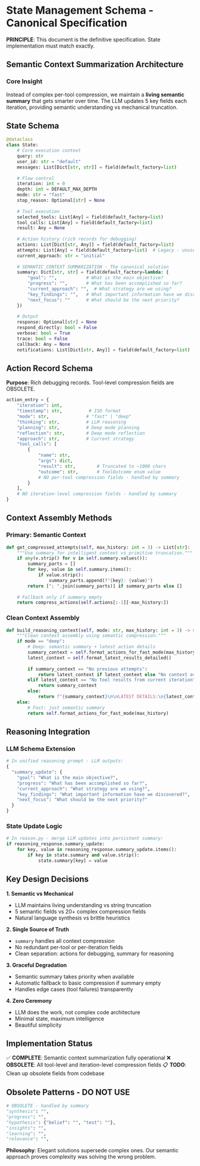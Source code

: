 # State Management Schema - Canonical Specification

**PRINCIPLE**: This document is the definitive specification. State implementation must match exactly.

## Semantic Context Summarization Architecture

### Core Insight
Instead of complex per-tool compression, we maintain a **living semantic summary** that gets smarter over time. The LLM updates 5 key fields each iteration, providing semantic understanding vs mechanical truncation.

## State Schema

```python
@dataclass 
class State:
    # Core execution context
    query: str
    user_id: str = "default"
    messages: List[Dict[str, str]] = field(default_factory=list)
    
    # Flow control  
    iteration: int = 0
    depth: int = DEFAULT_MAX_DEPTH
    mode: str = "fast"
    stop_reason: Optional[str] = None
    
    # Tool execution
    selected_tools: List[Any] = field(default_factory=list)
    tool_calls: List[Any] = field(default_factory=list)
    result: Any = None
    
    # Action history (rich records for debugging)
    actions: List[Dict[str, Any]] = field(default_factory=list)
    attempts: List[Any] = field(default_factory=list)  # Legacy - unused
    current_approach: str = "initial"
    
    # SEMANTIC CONTEXT SUMMARIZATION - The canonical solution
    summary: Dict[str, str] = field(default_factory=lambda: {
        "goal": "",           # What is the main objective?
        "progress": "",       # What has been accomplished so far?
        "current_approach": "",  # What strategy are we using?
        "key_findings": "",   # What important information have we discovered?
        "next_focus": ""      # What should be the next priority?
    })
    
    # Output
    response: Optional[str] = None
    respond_directly: bool = False
    verbose: bool = True
    trace: bool = False
    callback: Any = None
    notifications: List[Dict[str, Any]] = field(default_factory=list)
```

## Action Record Schema

**Purpose**: Rich debugging records. Tool-level compression fields are OBSOLETE.

```python
action_entry = {
    "iteration": int,
    "timestamp": str,          # ISO format
    "mode": str,              # "fast" | "deep"
    "thinking": str,          # LLM reasoning
    "planning": str,          # Deep mode planning
    "reflection": str,        # Deep mode reflection  
    "approach": str,          # Current strategy
    "tool_calls": [
        {
            "name": str,
            "args": dict,
            "result": str,        # Truncated to ~1000 chars
            "outcome": str,       # ToolOutcome enum value
            # NO per-tool compression fields - handled by summary
        }
    ],
    # NO iteration-level compression fields - handled by summary
}
```

## Context Assembly Methods

### Primary: Semantic Context
```python
def get_compressed_attempts(self, max_history: int = 3) -> List[str]:
    """Use summary for intelligent context vs primitive truncation."""
    if any(v.strip() for v in self.summary.values()):
        summary_parts = []
        for key, value in self.summary.items():
            if value.strip():
                summary_parts.append(f"{key}: {value}")
        return ["; ".join(summary_parts)] if summary_parts else []
    
    # Fallback only if summary empty
    return compress_actions(self.actions[:-1][-max_history:])
```

### Clean Context Assembly
```python
def build_reasoning_context(self, mode: str, max_history: int = 3) -> str:
    """Clean context assembly using semantic compression."""
    if mode == "deep":
        # Deep: semantic summary + latest action details
        summary_context = self.format_actions_for_fast_mode(max_history)
        latest_context = self.format_latest_results_detailed()
        
        if summary_context == "No previous attempts":
            return latest_context if latest_context else "No context available"
        elif latest_context == "No tool results from current iteration":
            return summary_context
        else:
            return f"{summary_context}\n\nLATEST DETAILS:\n{latest_context}"
    else:
        # Fast: just semantic summary
        return self.format_actions_for_fast_mode(max_history)
```

## Reasoning Integration

### LLM Schema Extension
```python
# In unified reasoning prompt - LLM outputs:
{
  "summary_update": {
    "goal": "What is the main objective?",
    "progress": "What has been accomplished so far?", 
    "current_approach": "What strategy are we using?",
    "key_findings": "What important information have we discovered?",
    "next_focus": "What should be the next priority?"
  }
}
```

### State Update Logic
```python
# In reason.py - merge LLM updates into persistent summary:
if reasoning_response.summary_update:
    for key, value in reasoning_response.summary_update.items():
        if key in state.summary and value.strip():
            state.summary[key] = value
```

## Key Design Decisions

**1. Semantic vs Mechanical**
- LLM maintains living understanding vs string truncation
- 5 semantic fields vs 20+ complex compression fields
- Natural language synthesis vs brittle heuristics

**2. Single Source of Truth**
- `summary` handles all context compression
- No redundant per-tool or per-iteration fields
- Clean separation: actions for debugging, summary for reasoning

**3. Graceful Degradation**
- Semantic summary takes priority when available
- Automatic fallback to basic compression if summary empty
- Handles edge cases (tool failures) transparently

**4. Zero Ceremony**
- LLM does the work, not complex code architecture
- Minimal state, maximum intelligence
- Beautiful simplicity

## Implementation Status

✅ **COMPLETE**: Semantic context summarization fully operational
❌ **OBSOLETE**: All tool-level and iteration-level compression fields
📋 **TODO**: Clean up obsolete fields from codebase

## Obsolete Patterns - DO NOT USE

```python
# OBSOLETE - handled by summary
"synthesis": "",
"progress": "", 
"hypothesis": {"belief": "", "test": ""},
"insights": "",
"learning": "",
"relevance": "",
```

**Philosophy**: Elegant solutions supersede complex ones. Our semantic approach proves complexity was solving the wrong problem.